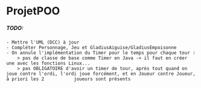 ProjetPOO
=========

##### TODO:
	- Mettre l'UML (DCC) à jour
	- Compléter Personnage, Jeu et GladiusAiguise/GladiusEmpoisonne
	- On annule l'implémentation du Timer pour le temps pour chaque tour :
		> pas de classe de base comme Timer en Java -> il faut en créer une avec les fonctions Linux...
		> pas OBLIGATOIRE d'avoir un timer de tour, après tout quand on joue contre l'ordi, l'ordi joue forcément, et en Joueur contre Joueur, à priori les 2 			joueurs sont présents
